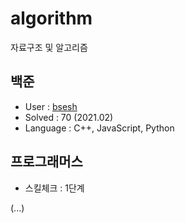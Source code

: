 # algorithm

자료구조 및 알고리즘

## 백준
- User : [bsesh](https://www.acmicpc.net/user/baesh)
- Solved : 70 (2021.02)
- Language : C++, JavaScript, Python

## 프로그래머스
- 스킬체크 : 1단계

(...)

